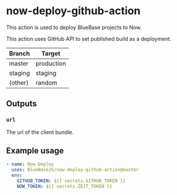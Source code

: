 # now-deploy-github-action

This action is used to deploy BlueBase projects to Now.

This action uses GitHub API to set published build as a deployment.

| Branch  | Target     |
| ------- | ---------- |
| master  | production |
| staging | staging    |
| (other) | random     |

## Outputs

### `url`

The url of the client bundle.

## Example usage

```yml
- name: Now Deploy
  uses: BlueBaseJS/now-deploy-github-action@master
  env:
    GITHUB_TOKEN: ${{ secrets.GITHUB_TOKEN }}
    NOW_TOKEN: ${{ secrets.ZEIT_TOKEN }}
```
